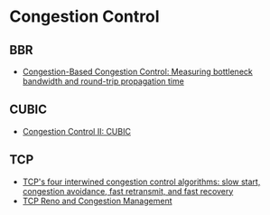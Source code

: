 # Congestion Control

## BBR

* [Congestion-Based Congestion Control: Measuring bottleneck bandwidth and round-trip propagation time](https://queue.acm.org/detail.cfm?id=3022184)

## CUBIC

* [Congestion Control II: CUBIC](http://squidarth.com/rc/programming/networking/2018/08/01/congestion-cubic.html)

## TCP
* [TCP's four interwined congestion control algorithms: slow start, congestion avoidance, fast retransmit, and fast recovery](https://tools.ietf.org/html/rfc5681)
* [TCP Reno and Congestion Management](http://intronetworks.cs.luc.edu/current/html/reno.html)